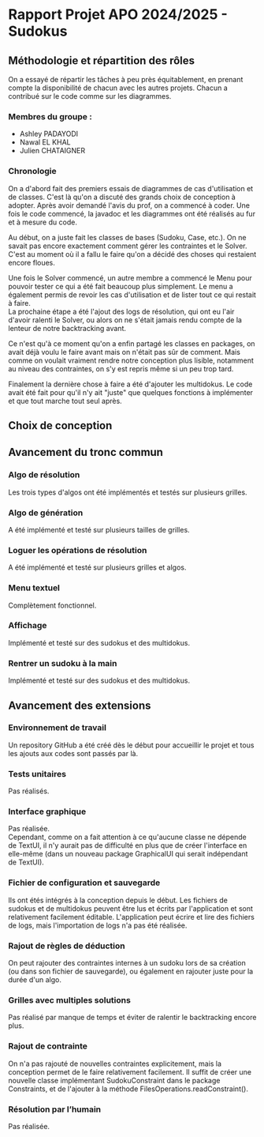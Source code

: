 # Rapport Projet APO 2024/2025 - Sudokus

## Méthodologie et répartition des rôles

On a essayé de répartir les tâches à peu près équitablement,
en prenant compte la disponibilité de chacun avec les autres projets.
Chacun a contribué sur le code comme sur les diagrammes.

### Membres du groupe :
- Ashley PADAYODI
- Nawal EL KHAL
- Julien CHATAIGNER

### Chronologie
On a d'abord fait des premiers essais de diagrammes de cas d'utilisation et de classes.
C'est là qu'on a discuté des grands choix de conception à adopter.
Après avoir demandé l'avis du prof, on a commencé à coder.
Une fois le code commencé, la javadoc et les diagrammes ont été réalisés au fur et à mesure du code.  

Au début, on a juste fait les classes de bases (Sudoku, Case, etc.).
On ne savait pas encore exactement comment gérer les contraintes et le Solver.
C'est au moment où il a fallu le faire qu'on a décidé des choses qui restaient encore floues.  

Une fois le Solver commencé, un autre membre a commencé le Menu pour pouvoir tester ce qui a été fait beaucoup plus simplement.
Le menu a également permis de revoir les cas d'utilisation et de lister tout ce qui restait à faire.  
La prochaine étape a été l'ajout des logs de résolution, qui ont eu l'air d'avoir ralenti le Solver,
ou alors on ne s'était jamais rendu compte de la lenteur de notre backtracking avant.  

Ce n'est qu'à ce moment qu'on a enfin partagé les classes en packages,
on avait déjà voulu le faire avant mais on n'était pas sûr de comment.
Mais comme on voulait vraiment rendre notre conception plus lisible,
notamment au niveau des contraintes,
on s'y est repris même si un peu trop tard.  

Finalement la dernière chose à faire a été d'ajouter les multidokus.
Le code avait été fait pour qu'il n'y ait "juste" que quelques fonctions à implémenter et que tout marche tout seul après.

## Choix de conception

## Avancement du tronc commun

### Algo de résolution
Les trois types d'algos ont été implémentés et testés sur plusieurs grilles.
### Algo de génération
A été implémenté et testé sur plusieurs tailles de grilles.
### Loguer les opérations de résolution
A été implémenté et testé sur plusieurs grilles et algos.
### Menu textuel
Complètement fonctionnel.
### Affichage
Implémenté et testé sur des sudokus et des multidokus.
### Rentrer un sudoku à la main
Implémenté et testé sur des sudokus et des multidokus.

## Avancement des extensions

### Environnement de travail
Un repository GitHub a été créé dès le début pour accueillir le projet
et tous les ajouts aux codes sont passés par là.
### Tests unitaires
Pas réalisés.
### Interface graphique
Pas réalisée.  
Cependant, comme on a fait attention à ce qu'aucune classe ne dépende de TextUI,
il n'y aurait pas de difficulté en plus que de créer l'interface en elle-même
(dans un nouveau package GraphicalUI qui serait indépendant de TextUI).
### Fichier de configuration et sauvegarde
Ils ont étés intégrés à la conception depuis le début.
Les fichiers de sudokus et de multidokus peuvent être lus et écrits par l'application et sont relativement facilement éditable.
L'application peut écrire et lire des fichiers de logs, mais l'importation de logs n'a pas été réalisée.
### Rajout de règles de déduction
On peut rajouter des contraintes internes à un sudoku lors de sa création (ou dans son fichier de sauvegarde),
ou également en rajouter juste pour la durée d'un algo.
### Grilles avec multiples solutions
Pas réalisé par manque de temps et éviter de ralentir le backtracking encore plus.
### Rajout de contrainte
On n'a pas rajouté de nouvelles contraintes explicitement,
mais la conception permet de le faire relativement facilement.
Il suffit de créer une nouvelle classe implémentant SudokuConstraint dans le package Constraints,
et de l'ajouter à la méthode FilesOperations.readConstraint().
### Résolution par l’humain
Pas réalisée.
